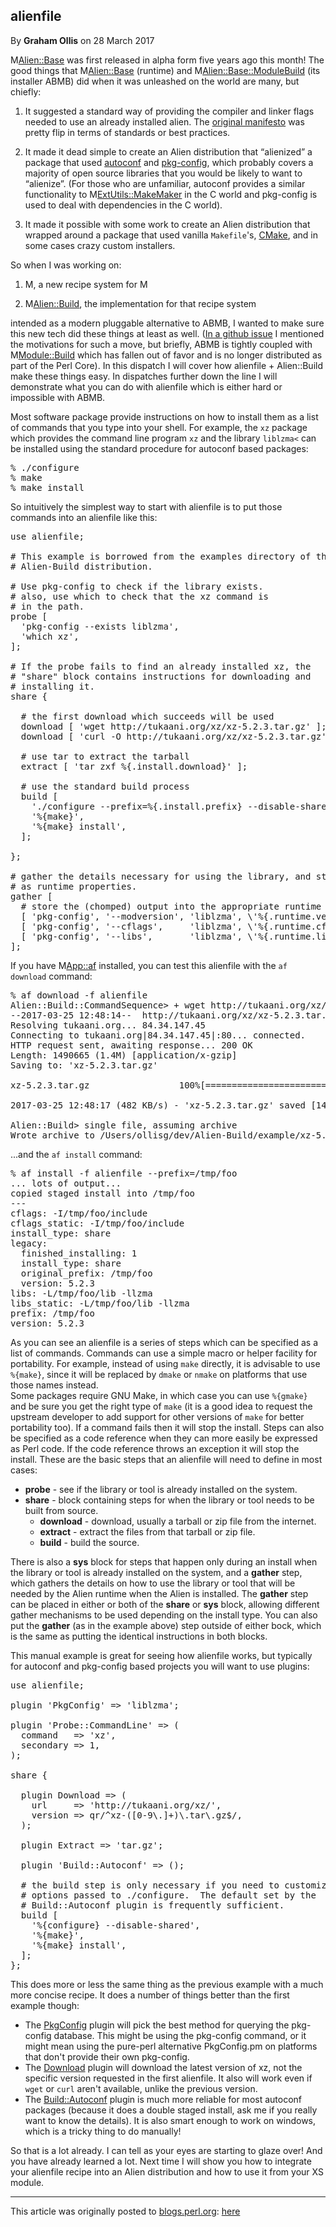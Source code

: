 ## alienfile

By <b>Graham Ollis</b> on 28 March 2017

M<Alien::Base> was first released in alpha form five years ago this month!  The good things 
that M<Alien::Base> (runtime) and M<Alien::Base::ModuleBuild> (its installer ABMB) did when 
it was unleashed on the world are many, but chiefly:

  1. It suggested a standard way of providing the compiler and linker 
  flags needed to use an already installed alien.  The
  <a href="https://metacpan.org/pod/Alien">original manifesto</a>
  was pretty flip in terms of standards or best practices.

  2. It made it dead simple to create an Alien distribution that
  “alienized” a package that used 
  <a href="https://www.gnu.org/software/autoconf/autoconf.html">autoconf</a> and
  <a href="http://en.wikipedia.org/wiki/pkg-config">pkg-config</a>, which probably covers a majority of open source libraries
  that you would be likely to want to “alienize”.
  (For those who are unfamiliar, autoconf provides a similar
  functionality to M<ExtUtils::MakeMaker> in the C world
  and pkg-config is used to deal with dependencies in the C
  world).
  
  3. It made it possible with some work to create an Alien distribution 
  that wrapped around a package that used vanilla `Makefile`'s, 
  <a href="http://en.wikipedia.org/wiki/CMake">CMake</a>, and in some cases crazy custom installers.

So when I was working on:

  1. M<alienfile>, a new recipe system for M<Alien>
  
  2. M<Alien::Build>, the implementation for that recipe system

intended as a modern pluggable alternative to ABMB, I wanted to make sure this new tech did 
these things at least as well.
(<a href="https://github.com/Perl5-Alien/Alien-Base/issues/157">In a github issue</a> I 
mentioned the motivations for such a move, but briefly, ABMB is tightly coupled with 
M<Module::Build> which has fallen out of favor and is no longer distributed as part of the 
Perl Core). In this dispatch I will cover how alienfile + Alien::Build make these things 
easy.  In dispatches further down the line I will demonstrate what you can do with alienfile 
which is either hard or impossible with ABMB.

Most software package provide instructions on how to install them
as a list of commands that you type into your shell.  For example,
the `xz` package which provides the command line program `xz`
and the library `liblzma<` can be installed using the standard
procedure for autoconf based packages:

<pre class="console">
% ./configure
% make
% make install
</pre>

So intuitively the simplest way to start with alienfile is to put
those commands into an alienfile like this:

<pre class="sh_perl">
use alienfile;

# This example is borrowed from the examples directory of the
# Alien-Build distribution.

# Use pkg-config to check if the library exists.
# also, use which to check that the xz command is
# in the path.
probe [ 
  'pkg-config --exists liblzma',
  'which xz',
];

# If the probe fails to find an already installed xz, the 
# "share" block contains instructions for downloading and
# installing it.
share {

  # the first download which succeeds will be used
  download [ 'wget http://tukaani.org/xz/xz-5.2.3.tar.gz' ];
  download [ 'curl -O http://tukaani.org/xz/xz-5.2.3.tar.gz' ];

  # use tar to extract the tarball
  extract [ 'tar zxf %{.install.download}' ];
  
  # use the standard build process
  build [
    './configure --prefix=%{.install.prefix} --disable-shared',
    '%{make}',
    '%{make} install',
  ];

};

# gather the details necessary for using the library, and store them
# as runtime properties.
gather [
  # store the (chomped) output into the appropriate runtime properties
  [ 'pkg-config', '--modversion', 'liblzma', \'%{.runtime.version}' ],
  [ 'pkg-config', '--cflags',     'liblzma', \'%{.runtime.cflags}'  ],
  [ 'pkg-config', '--libs',       'liblzma', \'%{.runtime.libs}'    ],
];
</pre>

If you have M<App::af> installed, you can test this alienfile with the `af download` command:

<pre class="console">
% af download -f alienfile
Alien::Build::CommandSequence> + wget http://tukaani.org/xz/xz-5.2.3.tar.gz
--2017-03-25 12:48:14--  http://tukaani.org/xz/xz-5.2.3.tar.gz
Resolving tukaani.org... 84.34.147.45
Connecting to tukaani.org|84.34.147.45|:80... connected.
HTTP request sent, awaiting response... 200 OK
Length: 1490665 (1.4M) [application/x-gzip]
Saving to: 'xz-5.2.3.tar.gz'

xz-5.2.3.tar.gz                 100%[=========================================================>]   1.42M   482KB/s   in 3.0s   

2017-03-25 12:48:17 (482 KB/s) - 'xz-5.2.3.tar.gz' saved [1490665/1490665]

Alien::Build> single file, assuming archive
Wrote archive to /Users/ollisg/dev/Alien-Build/example/xz-5.2.3.tar.gz
</pre>

...and the `af install` command:

<pre class="console">
% af install -f alienfile --prefix=/tmp/foo
... lots of output...
copied staged install into /tmp/foo
---
cflags: -I/tmp/foo/include
cflags_static: -I/tmp/foo/include
install_type: share
legacy:
  finished_installing: 1
  install_type: share
  original_prefix: /tmp/foo
  version: 5.2.3
libs: -L/tmp/foo/lib -llzma
libs_static: -L/tmp/foo/lib -llzma
prefix: /tmp/foo
version: 5.2.3        
</pre>

As you can see an alienfile is a series of steps which can be specified as a list of commands.  Commands can use a 
simple macro or helper facility for portability.  For example, instead of using `make` directly, it is advisable to 
use `%{make}`, since it will be replaced by `dmake` or `nmake` on platforms that use those names instead.  
Some packages require GNU Make, in which case you can use `%{gmake}` and be sure you get the right type of 
`make` (it is a good idea to request the upstream developer to add support for other versions of `make` for better 
portability too).
If a command fails then it will stop the install.  Steps can also be 
specified as a code reference when they can more easily be expressed as 
Perl code.  If the code reference throws an exception it will stop the 
install.  These are the basic steps that an alienfile will need to 
define in most cases:

 * <b>probe</b> - see if the library or tool is already installed on the system.
 * <b>share</b> - block containing steps for when the library or tool needs to be built from source.
    * <b>download</b> - download, usually a tarball or zip file from the internet.
    * <b>extract</b> - extract the files from that tarball or zip file.</li>
    * <b>build</b> - build the source.

There is also a <b>sys</b> block for steps that happen only during an install when the 
library or tool is already installed on the system, and a <b>gather</b> step, which gathers 
the details on how to use the library or tool that will be needed by the Alien runtime when 
the Alien is installed.  The <b>gather</b> step can be placed in either or both of the 
<b>share</b> or <b>sys</b> block, allowing different gather mechanisms to be used depending 
on the install type.  You can also put the <b>gather</b> (as in the example above) step 
outside of either bock, which is the same as putting the identical instructions in both 
blocks.

This manual example is great for seeing how alienfile works, but typically for autoconf and pkg-config based 
projects you will want to use plugins:

<pre class="sh_perl">
use alienfile;

plugin 'PkgConfig' => 'liblzma';

plugin 'Probe::CommandLine' => (
  command   => 'xz',
  secondary => 1,
);

share {

  plugin Download => (
    url     => 'http://tukaani.org/xz/',
    version => qr/^xz-([0-9\.]+)\.tar\.gz$/,
  );

  plugin Extract => 'tar.gz';

  plugin 'Build::Autoconf' => ();

  # the build step is only necessary if you need to customize the
  # options passed to ./configure.  The default set by the
  # Build::Autoconf plugin is frequently sufficient.
  build [
    '%{configure} --disable-shared',
    '%{make}',
    '%{make} install',
  ];
};
</pre>

This does more or less the same thing as the previous example with
a much more concise recipe.  It does a number of things better than
the first example though:

  * The [PkgConfig](https://metacpan.org/pod/Alien::Build::Plugin::PkgConfig::Negotiate)
    plugin will pick the best method for querying the
    pkg-config database.  This might be using the pkg-config command, or it
    might mean using the pure-perl alternative PkgConfig.pm
    on platforms that don't provide their own pkg-config.
  * The [Download](https://metacpan.org/pod/Alien::Build::Plugin::Download::Negotiate)
    plugin will download the latest version of xz, not the 
    specific version requested in the first alienfile.  It also will work
    even if `wget` or `curl` aren't available, unlike the previous
    version.
  * The [Build::Autoconf](https://metacpan.org/pod/Alien::Build::Plugin::Build::Autoconf)
    plugin is much more reliable for most autoconf packages (because it does a double staged 
    install, ask me if you really want to know the details).  It is also smart enough to work 
    on windows, which is a tricky thing to do manually!

So that is a lot already.  I can tell as your eyes are starting to glaze over!  And you have 
already learned a lot.  Next time I will show you how to integrate your alienfile recipe into 
an Alien distribution and how to use it from your XS module.

---

This article was originally posted to [blogs.perl.org](https://blogs.perl.org):
[here](http://blogs.perl.org/users/graham_ollis/2017/03/alienfile.html)
